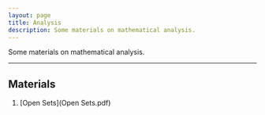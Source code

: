 ```yaml
---
layout: page
title: Analysis 
description: Some materials on mathematical analysis.
---
```


Some materials on mathematical analysis.

---

## Materials
  1. [Open Sets](Open Sets.pdf)
